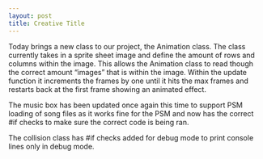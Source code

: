 ```yaml
---
layout: post
title: Creative Title
---
```

Today brings a new class to our project, the Animation class. The class currently takes in a sprite sheet image and define the amount of rows and columns within the image. This allows the Animation class to read though the correct amount “images” that is within the image. Within the update function it increments the frames by one until it hits the max frames and restarts back at the first frame showing an animated effect.

The music box has been updated once again this time to support PSM loading of song files as it works fine for the PSM and now has the correct #if checks to make sure the correct code is being ran.

The collision class has #if checks added for debug mode to print console lines only in debug mode.